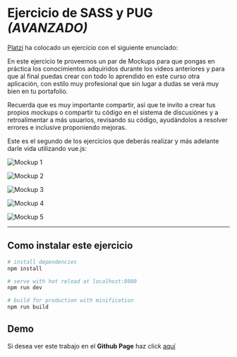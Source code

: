 # Ejercicio de SASS y PUG ***(AVANZADO)***

[Platzi](https://platzi.com) ha colocado un ejercicio con el siguiente enunciado:

En este ejercicio te proveemos un par de Mockups para que pongas en práctica los conocimientos adquiridos durante los videos anteriores y para que al final puedas crear con todo lo aprendido en este curso otra aplicación, con estilo muy profesional que sin lugar a dudas se verá muy bien en tu portafolio.

Recuerda que es muy importante compartir, así que te invito a crear tus propios mockups o compartir tu código en el sistema de discusiónes y a retroalimentar a más usuarios, revisando su código, ayudándolos a resolver errores e inclusive proponiendo mejoras.

Este es el segundo de los ejercicios que deberás realizar y más adelante darle vida utilizando vue.js:

![Mockup 1](https://static.platzi.com/media/user_upload/final-22863714-eddb-4e50-b027-5e5bb50b52a7.jpg)

![Mockup 2](https://static.platzi.com/media/user_upload/header-40cff51c-443e-46f4-971c-677c034040d2.jpg)

![Mockup 3](https://static.platzi.com/media/user_upload/barra%20lateral-dc4ee6a5-7821-4a82-806a-cdc642da6c07.jpg)

![Mockup 4](https://static.platzi.com/media/user_upload/card-f514a7b9-268e-4305-b339-05a3aa9f09b2.jpg)

![Mockup 5](https://static.platzi.com/media/user_upload/logo-d871d30b-ac23-4240-93f3-13e49084d80b.jpg)

---

## Como instalar este ejercicio

``` bash
# install dependencies
npm install

# serve with hot reload at localhost:8080
npm run dev

# build for production with minification
npm run build
```

## Demo

Si desea ver este trabajo en el **Github Page** haz click [aquí](https://vidaldev.github.io/sass-pug_avanzado/)
